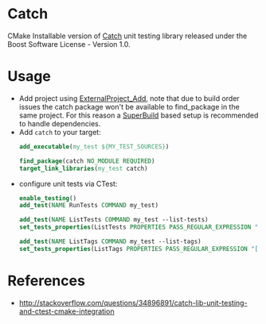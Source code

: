 # Catch

CMake Installable version of [Catch](https://github.com/philsquared/Catch) unit testing library released under the Boost Software License - Version 1.0.

# Usage

* Add project using [ExternalProject_Add](https://cmake.org/cmake/help/latest/module/ExternalProject.html), note that due 
  to build order issues the catch package won't be available to find_package in the same project. For this reason a 
  [SuperBuild](https://github.com/toomuchatonce/cmake-examples/wiki/Superbuild-with-FindPackage-for-dependencies) based setup is 
  recommended to handle dependencies.
* Add ``catch`` to your target:
    ```cmake    
    add_executable(my_test ${MY_TEST_SOURCES})

    find_package(catch NO_MODULE REQUIRED)
    target_link_libraries(my_test catch)
    ```
* configure unit tests via CTest:
    ```cmake
    enable_testing()
    add_test(NAME RunTests COMMAND my_test)

    add_test(NAME ListTests COMMAND my_test --list-tests)
    set_tests_properties(ListTests PROPERTIES PASS_REGULAR_EXPRESSION "[0-9]+ test cases")

    add_test(NAME ListTags COMMAND my_test --list-tags)
    set_tests_properties(ListTags PROPERTIES PASS_REGULAR_EXPRESSION "[0-9]+ tags")
    ```


# References

* http://stackoverflow.com/questions/34896891/catch-lib-unit-testing-and-ctest-cmake-integration



